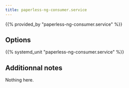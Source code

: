 ```yaml
---
title: paperless-ng-consumer.service
---
```


{{% provided_by "paperless-ng-consumer.service" %}}

## Options

{{% systemd_unit "paperless-ng-consumer.service" %}}

## Additionnal notes

Nothing here.